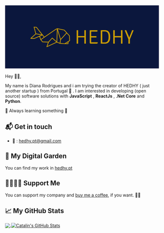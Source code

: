 ![Hello 👋🏻](cover.png) 


Hey 👋🏻,

My name is Diana Rodrigues and i am trying the creator of HEDHY ( just another startup ) from Portugal :triangular_flag_on_post: . I am interested in developing (open source) software solutions
with **JavaScript** , **ReactJs** , **.Net Core** and **Python**.


:rocket: Always learning something :rocket:


## 📬 Get in touch

- 📧 : hedhy.pt@gmail.com


## 🌳 My Digital Garden

You can find my work in [hedhy.pt][8]

## 🤜🏻🤛🏻 Support Me

You can support my company and [buy me a coffee][8], if you want. 🙏🏻


## &#x1f4c8; My GitHub Stats

<a href="https://github.com/hedhy/hedhy">
  <img align="center" src="https://github-readme-stats.vercel.app/api/top-langs/?username=wellerman-company&hide=java,html&title_color=ffffff&text_color=c9cacc&icon_color=2bbc8a&bg_color=1d1f21" />
</a>

<a href="https://github.com/hedhy/hedhy">
  <img align="center" src="https://github-readme-stats.vercel.app/api?username=wellerman-company&show_icons=true&line_height=27&count_private=true&title_color=ffffff&text_color=c9cacc&icon_color=2bbc8a&bg_color=1d1f21" alt="Catalin's GitHub Stats" />
</a>


[8]: https://hedhy.pt

